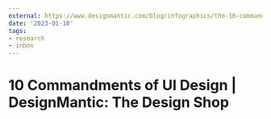 ```yaml
---
external: https://www.designmantic.com/blog/infographics/the-10-commandments-of-ui-design/
date: '2023-01-10'
tags:
- research
- inbox
---
```


# 10 Commandments of UI Design | DesignMantic: The Design Shop
